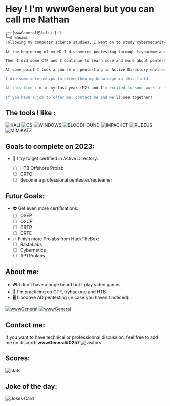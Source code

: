 # **Hey ! I'm wwwGeneral but you can call me Nathan**


```bash
┌──(wwwGeneral㉿kali)-[~]
└─$ whoami
Following my computer science studies, I went on to study cybersecurity at an engineering school.

At the beginning of my M1 I discovered pentesting through tryhackme and I loved it.

Then I did some CTF and I continue to learn more and more about pentesting.

At some point I took a course on pentesting in Active Directory environment and since that day I'm in love with AD pentesting.

I did some internships to strengthen my knowledge in this field.

At this time i'm in my last year (M2) and I'm excited to soon work in the offensive security world.

If you have a job to offer me, contact me and we'll see together! 
```

## The tools I like :
![KALI](https://img.shields.io/badge/Kali_Linux-557C94?style=for-the-badge&logo=kali-linux&logoColor=white)
![CS](https://img.shields.io/badge/Cobalt%20Strike-A81D33?style=for-the-badge)
![WINDOWS](https://img.shields.io/badge/Active%20Directory-0078D6?style=for-the-badge&logo=windows&logoColor=white)
![BLOODHOUND](https://img.shields.io/badge/BloodHound-0078D4?style=for-the-badge)
![IMPACKET](https://img.shields.io/badge/Impacket-5C2D91?style=for-the-badge)
![RUBEUS](https://img.shields.io/badge/Rubeus-00979D?style=for-the-badge)
![MIMIKATZ](https://img.shields.io/badge/Mimikatz-90E59A.svg?style=for-the-badge)


## Goals to complete on 2023:
- 👾 I try to get certified in Active Directory:

	- [ ] HTB Offshore Prolab
   	- [ ] CRTO
   	- [ ] Become a professional pentester/redteamer
  
## Futur Goals: 
- :alien: Get even more certifications:
	- [ ] OSEP
   	- [ ] OSCP
   	- [ ] CRTP
   	- [ ] CRTE
   
- :collision: Finish more Prolabs from HackTheBox:
	 - [ ] RastaLabs
	 - [ ] Cybernetics
	 - [ ] APTProlabs
	
## About me:
 - :video_game: I don't have a huge beard but I play video games
 - :crossed_flags: I'm practicing on CTF, tryhackme and HTB
 - 🖥 I loooove AD pentesting (in case you haven't noticed)
 
 [![wwwGeneral](https://www.hackthebox.eu/badge/image/799064)](https://app.hackthebox.com/profile/799064)
 [![wwwGeneral](https://tryhackme-badges.s3.amazonaws.com/wwwGeneral.png)](https://tryhackme.com/p/wwwGeneral)


## Contact me:
If you want to have technical or professionnal discussion, feel free to add me on discord: **wwwGeneral#0257**
![visitors](https://visitor-badge.glitch.me/badge?page_id=wwwGeneral.visitor-badge)

## Scores:
![stats](https://github-readme-stats.vercel.app/api?username=wwwGeneral)

## Joke of the day:
![Jokes Card](https://readme-jokes.vercel.app/api)
<!---
wwwGeneral/wwwGeneral is a ✨ special ✨ repository because its `README.md` (this file) appears on your GitHub profile.
You can click the Preview link to take a look at your changes.
--->

